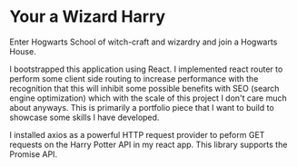 # Your a Wizard Harry
Enter Hogwarts School of witch-craft and wizardry and join a Hogwarts House. 

I bootstrapped this application using React. I implemented react router to perform some client side routing to increase performance with the recognition that this will inhibit some possible benefits with SEO (search engine optimization) which with the scale of this project I don't care much about anyways. This is primarily a portfolio piece that I want to build to showcase some skills I have developed. 

I installed axios as a powerful HTTP request provider to peform GET requests on the Harry Potter API in my react app. This library supports the Promise API. 


